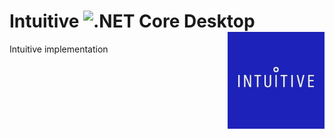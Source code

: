 # Intuitive  ![.NET Core Desktop](https://github.com/LiorBanai/Analogy.LogViewer.Intuitive/workflows/.NET%20Core%20Desktop/badge.svg) <img src="./Assets/Intuitive.png" align="right" width="155px" height="155px"></h1> 
Intuitive implementation
